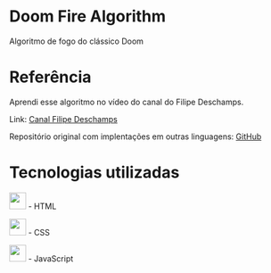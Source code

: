<h1> Doom Fire Algorithm</h1>
Algoritmo de fogo do clássico Doom

# Referência
Aprendi esse algoritmo no vídeo do canal do Filipe Deschamps.

Link: <a href="https://www.youtube.com/watch?v=fxm8cadCqbs">Canal Filipe Deschamps</a>

Repositório original com implentações em outras linguagens:
<a href="https://github.com/filipedeschamps/doom-fire-algorithm"> GitHub
</a>

# Tecnologias utilizadas
<img style="width: 30px; height: 30px" src="https://cdn.worldvectorlogo.com/logos/html-1.svg"> - HTML

<img style="width: 30px; height: 30px" src="https://cdn.worldvectorlogo.com/logos/css-3.svg"> - CSS

<img style="width: 30px; height: 30px" src="https://cdn.worldvectorlogo.com/logos/logo-javascript.svg"> - JavaScript
